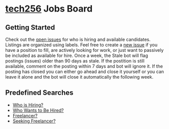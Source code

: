 # [tech256](https://tech256.com) Jobs Board

## Getting Started

Check out the [open issues](https://github.com/tech256/jobs/issues) for who is hiring and available candidates.
Listings are organized using labels.
Feel free to create a [new issue](https://github.com/tech256/jobs/issues/new) if you have a position to fill, are actively looking for work, or just want to passively be included as available for hire.
Once a week, the Stale bot will flag postings (issues) older than 90 days as stale. If the postition is still available, comment on the posting within 7 days and bot will ignore it. If the posting has closed you can either go ahead and close it yourself or you can leave it alone and the bot will close it automatically the following week.


## Predefined Searches

 - [Who is Hiring?](https://github.com/tech256/jobs/issues?q=is%3Aissue+is%3Aopen+label%3AHiring)
 - [Who Wants to Be Hired?](https://github.com/tech256/jobs/issues?q=is%3Aissue+is%3Aopen+label%3A%22Hire+me%3F%22)
 - [Freelancer?](https://github.com/tech256/jobs/issues?utf8=%E2%9C%93&q=is%3Aissue+is%3Aopen+label%3AFreelance+label%3AHiring)
 - [Seeking Freelancer?](https://github.com/tech256/jobs/issues?utf8=%E2%9C%93&q=is%3Aissue+is%3Aopen+label%3AFreelance+label%3A%22Hire+me%3F%22)
